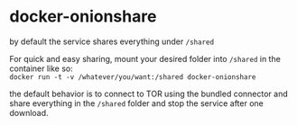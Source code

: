 # docker-onionshare

by default the service shares everything under `/shared`  

For quick and easy sharing, mount your desired folder into `/shared` in the container like so:  
`docker run -t -v /whatever/you/want:/shared docker-onionshare`  

the default behavior is to connect to TOR using the bundled connector and share everything in the `/shared` folder and stop the service after one download.

